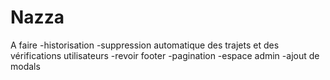 # Nazza
A faire
-historisation
-suppression automatique des trajets et des vérifications utilisateurs
-revoir footer
-pagination
-espace admin
-ajout de modals
